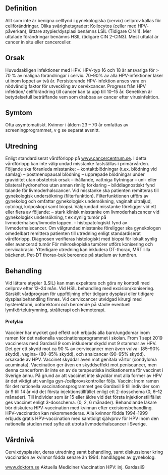 ## Definition

Allt som inte är benigna cellfynd i gynekologiska (cervix) cellprov kallas för cellförändringar. Olika svårighetsgrader: Koilocytos (celler med HPV- påverkan), lättare atypier/dysplasi benämns LSIL (Tidigare CIN 1). Mer uttalade förändringar benämns HSIL (tidigare CIN 2-CIN3). Mest uttalat är cancer in situ eller cancerceller.

## Orsak

Huvudsakligen infektioner med HPV. HPV-typ 16 och 18 är ansvariga för > 70 % av maligna förändringar i cervix. 70–90% av alla HPV-infektioner läker ut inom loppet av två år. Persisterande HPV-infektion anses vara en nödvändig faktor för utveckling av cervixcancer. Progress från HPV infektion/ cellförändring till cancer kan ta upp till 10–15 år. Genetiken är betydelsefull beträffande vem som drabbas av cancer efter virusinfektion.

## Symtom

Ofta asymtomatiskt. Kvinnor i åldern 23 – 70 år omfattas av screeningprogrammet, v g se separat avsnitt.

## Utredning

Enligt standardiserat vårdförlopp på www.cancercentrum.se.
I detta vårdförlopp kan inte välgrundad misstanke fastställas i primärvården.
Följande ska föranleda misstanke: – kontaktblödningar (t.ex. blödning vid samlag) – postmenopausal blödning – upprepade blödningar under graviditet utan obstetrisk orsak – ihållande, vattniga flytningar – uni- eller bilateral hydronefros utan annan rimlig förklaring – bilddiagnostiskt fynd talande för livmoderhalscancer.
Vid misstanke ska patienten remitteras till gynekologisk undersökning (filterfunktion).
Filterfunktionen utförs av gynekolog och omfattar gynekologisk undersökning, vaginalt ultraljud, cytologi, kolposkopi samt biopsi.
Välgrundad misstanke föreligger vid ett eller flera av följande:
– stark klinisk misstanke om livmoderhalscancer vid gynekologisk undersökning, t ex synlig tumör på livmoderhalsen/livmodertappen.
– histopatologiskt fynd av livmoderhalscancer.
Om välgrundad misstanke föreligger ska gynekologen omedelbart remittera patienten till utredning enligt standardiserat vårdförlopp.
Diagnosen verifieras histologiskt med biopsi för lokalt synlig eller avancerad tumör
För mikroskopiska tumörer utförs konisering och cervixabrasio.
Ytterligare utredning kan inkludera DT-thorax, MRT lilla bäckenet, Pet-DT thorax-buk beroende på stadium av tumören.

## Behandling

Vid lättare atypier (LSIL) kan man expektera och göra ny kontroll med cellprov efter 12–24 mån. Vid HSIL behandling med excision/konisering. Särskilt vårdprogram för uppföljning efter tidigare dysplasi eller tidigare dysplasibehandling finnes.
Vid cervixcancer utvidgad kirurgi med hysterektomi, ooforektomi och beroende på stadie eventuell lymfkörtelutrymning, strålterapi och kemoterapi.

#### Profylax

Vacciner har mycket god effekt och erbjuds alla barn/ungdomar inom ramen för det nationella vaccinationsprogrammet i skolan. From 1 sept 2019 vaccineras med Gardasil 9 som inkluderar skydd mot 9 stammar av HPV. Det ger ett skydd mot ca 90 % av cervixcancer men även vulva- (85–90% skydd), vagina- (80–85% skydd), och analcancer (90–95% skydd). orsakade av HPV. Vaccinet skyddar även mot genitala vårtor (condyloma acuminata). Vaccination ger även en skyddseffekt mot peniscancer, men denna cancerform är inte en av de terapeutiska indikationerna för vaccinet i Sverige ännu.
På grund av att vaccinet inte skyddar mot alla former av HPV är det viktigt att vanliga gyn-/cellprovskontroller följs.
Vaccin: Inom ramen för det nationella vaccinationsprogrammet ges Gardasil 9 till individer som är 9 till 14 år vid det första injektionstillfället enligt ett 2-dosschema (0, 6–12 månader). Till individer som är 15 eller äldre vid det första injektionstillfället ges vaccinet enligt 3-dosschema. (0, 2, 6 månader).
Behandlande läkare bör diskutera HPV-vaccination med kvinnan efter excisionsbehandling. HPV-vaccination kan rekommenderas.
Alla kvinnor födda 1994–1999 erbjuds gratis HPV-vaccination med samtidigt självprov för HPV inom den nationella studien med syfte att utrota livmoderhalscancer i Sverige.

## Vårdnivå

Cervixdysplasier, deras utredning samt behandling, samt diskussioner kring vaccination av kvinnor födda senare än 1994: handlägges av gynekolog.


www.doktorn.se
Aktuella Mediciner
Vaccination HPV: inj. Gardasil9

